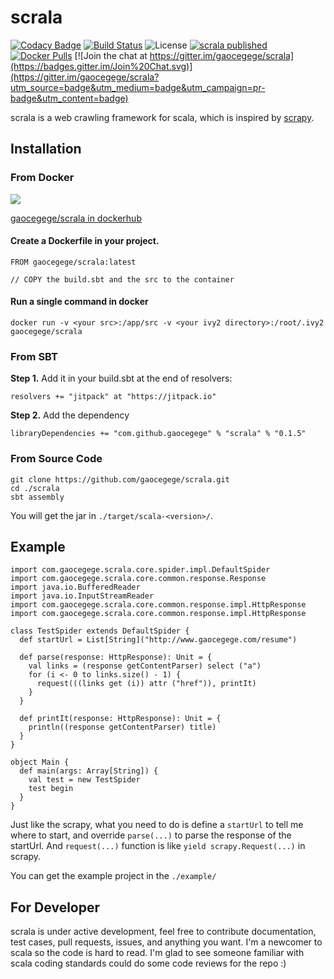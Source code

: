 # scrala

[![Codacy Badge](https://api.codacy.com/project/badge/grade/563bbcd12d874610bca7313abe6e6fdd)](https://www.codacy.com/app/gaocegege/scrala)
[![Build Status](https://travis-ci.org/gaocegege/scrala.svg?branch=master)](https://travis-ci.org/gaocegege/scrala)
![License](https://img.shields.io/pypi/l/Django.svg)
[![scrala published](https://jitpack.io/v/gaocegege/scrala.svg)](https://jitpack.io/#gaocegege/scrala)
[![Docker Pulls](https://img.shields.io/docker/pulls/gaocegege/scrala.svg)](https://hub.docker.com/r/gaocegege/scrala/)
[![Join the chat at https://gitter.im/gaocegege/scrala](https://badges.gitter.im/Join%20Chat.svg)](https://gitter.im/gaocegege/scrala?utm_source=badge&utm_medium=badge&utm_campaign=pr-badge&utm_content=badge)

scrala is a web crawling framework for scala, which is inspired by [scrapy](https://github.com/scrapy/scrapy).

## Installation

### From Docker

[![](https://images.microbadger.com/badges/image/gaocegege/scrala.svg)](https://microbadger.com/images/gaocegege/scrala "Get your own image badge on microbadger.com")

[gaocegege/scrala in dockerhub](https://hub.docker.com/r/gaocegege/scrala/)

#### Create a Dockerfile in your project.

```
FROM gaocegege/scrala:latest

// COPY the build.sbt and the src to the container
```

#### Run a single command in docker

```
docker run -v <your src>:/app/src -v <your ivy2 directory>:/root/.ivy2  gaocegege/scrala
```

### From SBT

**Step 1.** Add it in your build.sbt at the end of resolvers:

	resolvers += "jitpack" at "https://jitpack.io"

**Step 2.** Add the dependency

	libraryDependencies += "com.github.gaocegege" % "scrala" % "0.1.5"

### From Source Code

	git clone https://github.com/gaocegege/scrala.git
	cd ./scrala
	sbt assembly

You will get the jar in `./target/scala-<version>/`.

## Example

	import com.gaocegege.scrala.core.spider.impl.DefaultSpider
	import com.gaocegege.scrala.core.common.response.Response
	import java.io.BufferedReader
	import java.io.InputStreamReader
	import com.gaocegege.scrala.core.common.response.impl.HttpResponse
	import com.gaocegege.scrala.core.common.response.impl.HttpResponse

	class TestSpider extends DefaultSpider {
	  def startUrl = List[String]("http://www.gaocegege.com/resume")

	  def parse(response: HttpResponse): Unit = {
	    val links = (response getContentParser) select ("a")
	    for (i <- 0 to links.size() - 1) {
	      request(((links get (i)) attr ("href")), printIt)
	    }
	  }

	  def printIt(response: HttpResponse): Unit = {
	    println((response getContentParser) title)
	  }
	}

	object Main {
	  def main(args: Array[String]) {
	    val test = new TestSpider
	    test begin
	  }
	}


Just like the scrapy, what you need to do is define a `startUrl` to tell me where to start, and override `parse(...)` to parse the response of the startUrl. And `request(...)` function is like `yield scrapy.Request(...)` in scrapy.

You can get the example project in the `./example/`

## For Developer

scrala is under active development, feel free to contribute documentation, test cases, pull requests, issues, and anything you want. I'm a newcomer to scala so the code is hard to read. I'm glad to see someone familiar with scala coding standards could do some code reviews for the repo :)
